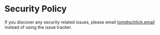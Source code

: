 # Security Policy

If you discover any security related issues, please email tom@schlick.email instead of using the issue tracker.
